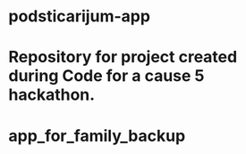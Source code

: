 # podsticarijum-app
Repository for project created during Code for a cause 5 hackathon.
=======
# app_for_family_backup

